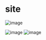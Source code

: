 # site

![image](https://github.com/makariouscomyl/site/assets/134367063/254153f6-10c8-4510-a361-919371968897)
 
 ![image](https://github.com/makariouscomyl/site/assets/134367063/1abecdb1-1464-4117-8f4b-6d85f0cee2cd)
 ![image](https://github.com/makariouscomyl/site/assets/134367063/6cf008c4-fc5a-466a-8bb6-ee26cd778367) 
